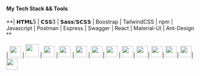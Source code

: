 
#### My Tech Stack && Tools

**| 𝗛𝗧𝗠𝗟5  | 𝗖𝗦𝗦3 | 𝗦𝗮𝘀𝘀/𝗦𝗖𝗦𝗦 | Boostrap | TailwindCSS | npm | Javascript | Postman | Express | Swagger | React | Material-UI | Ant-Design ** </br>
</br>
| <img height="30px" src="https://cdn.svgporn.com/logos/html-5.svg">  | <img height="35px" src="https://cdn.svgporn.com/logos/css-3.svg"> |  <img height="30px" src="https://cdn.svgporn.com/logos/sass.svg">  | <img height="30px" src="https://cdn.svgporn.com/logos/tailwindcss-icon.svg"> | <img height="30px" src="https://cdn.svgporn.com/logos/npm.svg"> | <img height="30px" src="https://cdn.svgporn.com/logos/javascript.svg">|  <img height="30px" src="https://cdn.svgporn.com/logos/postman.svg"> | <img height="30px" src="https://cdn.svgporn.com/logos/express.svg">| <img height="30px" src="https://cdn.svgporn.com/logos/swagger.svg">| <img height="30px" src="https://cdn.svgporn.com/logos/react.svg">| <img height="30px" src="https://cdn.svgporn.com/logos/material-ui.svg">| <img height="30px" src="https://cdn.svgporn.com/logos/ant-design.svg">| <img height="30px" src="https://cdn.svgporn.com/logos/tailwindcss-icon.svg">

